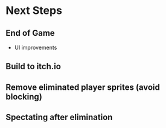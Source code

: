 # Next Steps

## End of Game
- UI improvements
## Build to itch.io
## Remove eliminated player sprites (avoid blocking)
## Spectating after elimination
